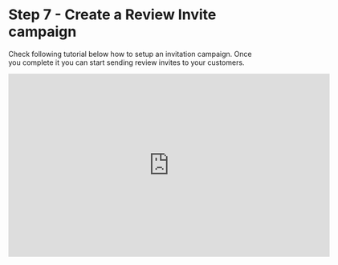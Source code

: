 # Step 7 - Create a Review Invite campaign

Check following tutorial below how to setup an invitation campaign. Once you complete it you can start sending review invites to your customers.

<iframe width="640" height="366" src="https://www.loom.com/embed/f1f5efcf915646e5a7ce521d7c061cb9?sid=00569325-233a-4135-86fe-0b6318109e3c" frameborder="0" webkitallowfullscreen mozallowfullscreen allowfullscreen></iframe>